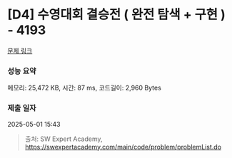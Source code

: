 # [D4] 수영대회 결승전 ( 완전 탐색 + 구현 ) - 4193 

[문제 링크](https://swexpertacademy.com/main/code/problem/problemDetail.do?contestProbId=AWKaG6_6AGQDFARV) 

### 성능 요약

메모리: 25,472 KB, 시간: 87 ms, 코드길이: 2,960 Bytes

### 제출 일자

2025-05-01 15:43



> 출처: SW Expert Academy, https://swexpertacademy.com/main/code/problem/problemList.do